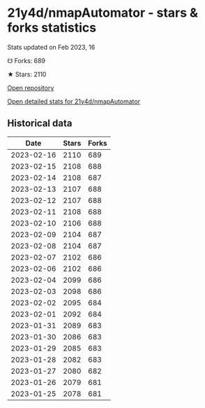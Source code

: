 # 21y4d/nmapAutomator - stars & forks statistics

Stats updated on Feb 2023, 16

☋ Forks: 689

★ Stars: 2110

[Open repository](https://github.com/21y4d/nmapAutomator)

[Open detailed stats for 21y4d/nmapAutomator](https://reviewgithub.com/rep/21y4d/nmapAutomator)

## Historical data
| Date | Stars | Forks |
|------|-------|-------|
| 2023-02-16 | 2110 | 689 | 
| 2023-02-15 | 2108 | 688 | 
| 2023-02-14 | 2108 | 687 | 
| 2023-02-13 | 2107 | 688 | 
| 2023-02-12 | 2107 | 688 | 
| 2023-02-11 | 2108 | 688 | 
| 2023-02-10 | 2106 | 688 | 
| 2023-02-09 | 2104 | 687 | 
| 2023-02-08 | 2104 | 687 | 
| 2023-02-07 | 2102 | 686 | 
| 2023-02-06 | 2102 | 686 | 
| 2023-02-04 | 2099 | 686 | 
| 2023-02-03 | 2098 | 686 | 
| 2023-02-02 | 2095 | 684 | 
| 2023-02-01 | 2092 | 684 | 
| 2023-01-31 | 2089 | 683 | 
| 2023-01-30 | 2086 | 683 | 
| 2023-01-29 | 2085 | 683 | 
| 2023-01-28 | 2082 | 683 | 
| 2023-01-27 | 2080 | 682 | 
| 2023-01-26 | 2079 | 681 | 
| 2023-01-25 | 2078 | 681 | 

